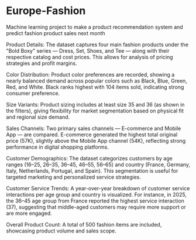 # Europe-Fashion
Machine learning project to make a product recommendation system and predict fashion product sales next month




Product Details: The dataset captures four main fashion products under the "Bold Boxy" series — Dress, Set, Shoes, and Tee — along with their respective catalog and cost prices. This allows for analysis of pricing strategies and profit margins.

Color Distribution: Product color preferences are recorded, showing a nearly balanced demand across popular colors such as Black, Blue, Green, Red, and White. Black ranks highest with 104 items sold, indicating strong consumer preference.

Size Variants: Product sizing includes at least size 35 and 36 (as shown in the filters), giving flexibility for market segmentation based on physical fit and regional size demand.

Sales Channels: Two primary sales channels — E-commerce and Mobile App — are compared. E-commerce generated the highest total original price (57K), slightly above the Mobile App channel (54K), reflecting strong performance in digital shopping platforms.

Customer Demographics: The dataset categorizes customers by age ranges (16–25, 26–35, 36–45, 46–55, 56–65) and country (France, Germany, Italy, Netherlands, Portugal, and Spain). This segmentation is useful for targeted marketing and personalized service strategies.

Customer Service Trends: A year-over-year breakdown of customer service interactions per age group and country is visualized. For instance, in 2025, the 36–45 age group from France reported the highest service interaction (37), suggesting that middle-aged customers may require more support or are more engaged.

Overall Product Count: A total of 500 fashion items are included, showcasing product volume and sales scope.
